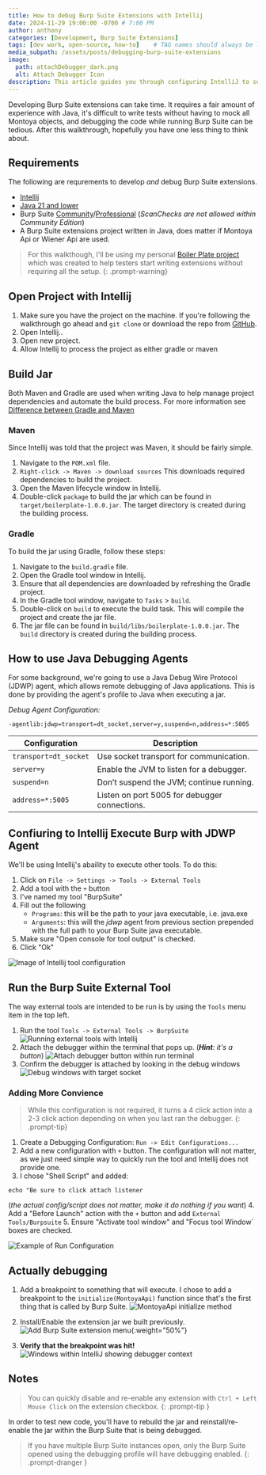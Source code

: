 ```yaml
--- 
title: How to debug Burp Suite Extensions with Intellij
date: 2024-11-29 19:00:00 -0700 # 7:00 PM
author: anthony   
categories: [Development, Burp Suite Extensions]
tags: [dev work, open-source, how-to]    # TAG names should always be lowercase
media_subpath: /assets/posts/debugging-burp-suite-extensions
image:
  path: attachDebugger_dark.png
  alt: Attach Debugger Icon
description: This article guides you through configuring IntelliJ to seamlessly start a debugging session with Burp Suite at the click of a button. Streamline your workflow and enhance your ability to test code faster and more efficiently.
---
```


Developing Burp Suite extensions can take time. It requires a fair amount of experience with Java, it's difficult to write tests without having to mock all Montoya objects, and debugging the code while running Burp Suite can be tedious. After this walkthrough, hopefully you have one less thing to think about.

##  Requirements
The following are requrements to develop *and* debug Burp Suite extensions.

- [Intellij](https://www.jetbrains.com/idea/download/)
- [Java 21 and lower](https://portswigger.net/burp/documentation/desktop/extensions/creating)
- Burp Suite [Community](https://portswigger.net/burp/communitydownload)/[Professional](https://portswigger.net/burp/pro) (*ScanChecks are not allowed within Community Edition*)
- A Burp Suite extensions project written in Java, does matter if Montoya Api or Wiener Api are used.

> For this walkthough, I'll be using my personal [Boiler Plate project](https://github.com/ahanel13/Burp-Extension-Boilerplate) which was created to help testers start writing extensions without requiring all the setup.
{: .prompt-warning}

## Open Project with Intellij
1. Make sure you have the project on the machine. If you're following the walkthrough go ahead and `git clone` or download the repo from [GitHub](https://github.com/ahanel13/Burp-Extension-Boilerplate).
2. Open Intellij..
3. Open new project. 
4. Allow Intellij to process the project as either gradle or maven

## Build Jar
Both Maven and Gradle are used when writing Java to help manage project dependencies and automate the build process. For more information see [Difference between Gradle and Maven](https://www.geeksforgeeks.org/difference-between-gradle-and-maven/)

### Maven
Since Intellij was told that the project was Maven, it should be fairly simple.
1. Navigate to the `POM.xml` file.
2. `Right-click -> Maven -> download sources` This downloads required dependencies to build the project.
3. Open the Maven lifecycle window in Intellij.
4. Double-click `package` to build the jar which can be found in `target/boilerplate-1.0.0.jar`. The target directory is created during the building process.

### Gradle
To build the jar using Gradle, follow these steps:
1. Navigate to the `build.gradle` file.
2. Open the Gradle tool window in Intellij.
3. Ensure that all dependencies are downloaded by refreshing the Gradle project.
4. In the Gradle tool window, navigate to `Tasks` > `build`.
5. Double-click on `build` to execute the build task. This will compile the project and create the jar file.
6. The jar file can be found in `build/libs/boilerplate-1.0.0.jar`. The `build` directory is created during the building process.

## How to use Java Debugging Agents
For some background, we're going to use a Java Debug Wire Protocol (JDWP) agent, which allows remote debugging of Java applications. This is done by providing the agent's profile to Java when executing a jar.

*Debug Agent Configuration:*
```
-agentlib:jdwp=transport=dt_socket,server=y,suspend=n,address=*:5005
```

| Configuration         | Description                                   |
| --------------------- | --------------------------------------------- |
| `transport=dt_socket` | Use socket transport for communication.       |
| `server=y`            | Enable the JVM to listen for a debugger.      |
| `suspend=n`           | Don’t suspend the JVM; continue running.      |
| `address=*:5005`      | Listen on port 5005 for debugger connections. |

## Confiuring to Intellij Execute Burp with JDWP Agent
We'll be using Intellij's abaility to execute other tools. To do this:
1. Click on `File -> Settings -> Tools -> External Tools`
2. Add a tool with the `+` button
3. I've named my tool "BurpSuite"
4. Fill out the following
   - `Programs`: this will be the path to your java executable, i.e. java.exe 
   - `Arguments`: this will the *jdwp* agent from previous section prepended with the full path to your Burp Suite java executable.
5. Make sure "Open console for tool output" is checked.
6. Click "Ok" 

![Image of Intellij tool configuration](intellijToolConfig.png)

## Run the Burp Suite External Tool
The way external tools are intended to be run is by using the `Tools` menu item in the top left.

1. Run the tool `Tools -> External Tools -> BurpSuite`
  ![Running external tools with Intellij](intellijExternalTools.png)
2. Attach the debugger within the terminal that pops up. (_**Hint**: it's a button_)
  ![Attach debugger button within run terminal](intellijAttachDebuggerBtn.png)
3. Confirm the debugger is attached by looking in the debug windows
  ![Debug windows with target socket](debugWindow.png)

### Adding More Convience
> While this configuration is not required, it turns a 4 click action into a 2-3 click action depending on when you last ran the debugger. 
{: .prompt-tip}

1. Create a Debugging Configuration: `Run -> Edit Configurations...`
2. Add a new configuration with `+` button. The configuration will not matter, as we just need simple way to quickly run the tool and Intellij does not provide one.
3. I chose "Shell Script" and added:
  ```
  echo "Be sure to click attach listener
  ``` 
  (_the actual config/script does not matter, make it do nothing if you want_)
4. Add a "Before Launch" action with the `+` button and add `External Tools/Burpsuite`
5. Ensure "Activate tool window" and "Focus tool Window` boxes are checked.

![Example of Run Configuration](debugBurpRunConfig.png)

## Actually debugging
1. Add a breakpoint to something that will execute.
  I chose to add a breakpoint to the `initialize(MontoyaApi)` function since that's the first thing that is called by Burp Suite.
  ![MontoyaApi initialize method](initializeMethod.png)

2. Install/Enable the extension jar we built previously.
  ![Add Burp Suite extension menu](addBurpExtensionMenu.png){:weight="50%"}

3. **Verify that the breakpoint was hit!**
  ![Windows within IntelliJ showing debugger context](intellijDebugingContext.png)

## Notes
> You can quickly disable and re-enable any extension with `Ctrl + Left Mouse Click` on the extension checkbox.
  {: .prompt-tip }

In order to test new code, you'll have to rebuild the jar and reinstall/re-enable the jar within the Burp Suite that is being debugged.

> If you have multiple Burp Suite instances open, only the Burp Suite opened using the debugging profile will have debugging enabled.
{: .prompt-dranger }
